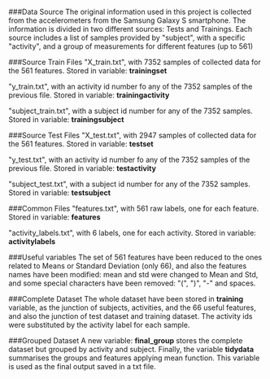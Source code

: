###Data Source
The original information used in this project is collected from the accelerometers from the Samsung Galaxy S smartphone.
The information is divided in two different sources: Tests and Trainings. Each source includes a list of samples provided by "subject", with a specific "activity", and a group of measurements for different features (up to 561)

###Source Train Files
"X_train.txt", with 7352 samples of collected data for the 561 features. Stored in variable: <b>trainingset</b>

"y_train.txt", with an activity id number fo any of the 7352 samples of the previous file. Stored in variable: <b>trainingactivity</b>
     
"subject_train.txt", with a subject id number for any of the 7352 samples. Stored in variable: <b>trainingsubject</b>

###Source Test Files
"X_test.txt", with 2947 samples of collected data for the 561 features. Stored in variable: <b>testset</b>

"y_test.txt", with an activity id number fo any of the 7352 samples of the previous file. Stored in variable: <b>testactivity</b>
     
"subject_test.txt", with a subject id number for any of the 7352 samples. Stored in variable: <b>testsubject</b>

###Common Files
"features.txt", with 561 raw labels, one for each feature. Stored in variable: <b>features</b>

"activity_labels.txt", with 6 labels, one for each activity. Stored in variable: <b>activitylabels</b>


###Useful variables
The set of 561 features have been reduced to the ones related to Means or Standard Deviation (only 66), and also the features names have been modified: mean and std were changed to Mean and Std, and some special characters have been removed: "(", ")", "-" and spaces.

###Complete Dataset
The whole dataset have been stored in <b>training</b> variable, as the junction of subjects, activities, and the 66 useful features, and also the junction of test dataset and training dataset.
The activity ids were substituted by the activity label for each sample.

###Grouped Dataset
A new variable: <b>final_group</b> stores the complete dataset but grouped by activity and subject.
Finally, the variable <b>tidydata</b> summarises the groups and features applying mean function. This variable is used as the final output saved in a txt file.
